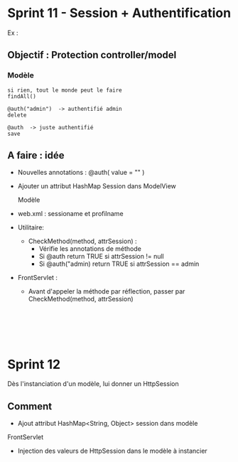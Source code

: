 # Sprint 11 - Session + Authentification

Ex :

## Objectif : Protection controller/model
### Modèle

    si rien, tout le monde peut le faire  
    findAll()

    @auth("admin")  -> authentifié admin
    delete

    @auth  -> juste authentifié
    save


## A faire : idée
- Nouvelles annotations :
    @auth(
        value = ""
    )

- Ajouter un attribut HashMap Session dans ModelView

    Modèle 

- web.xml :
    sessioname et
    profilname


- Utilitaire:
    - CheckMethod(method, attrSession) :
        - Vérifie les annotations de méthode 
        - Si @auth return TRUE si  attrSession != null
        - Si @auth("admin) return TRUE si  attrSession == admin

- FrontServlet : 
    - Avant d'appeler la méthode par réflection, passer par CheckMethod(method, attrSession)


</br>
</br>
</br>
</br>


# Sprint 12

Dès l'instanciation d'un modèle, lui donner un HttpSession

## Comment 
- Ajout attribut HashMap<String, Object> session dans modèle

FrontServlet
- Injection des valeurs de HttpSession dans le modèle à instancier

    

